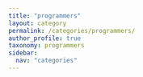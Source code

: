 ```yaml
---
title: "programmers"
layout: category
permalink: /categories/programmers/
author_profile: true
taxonomy: programmers
sidebar:
  nav: "categories"
---
```

